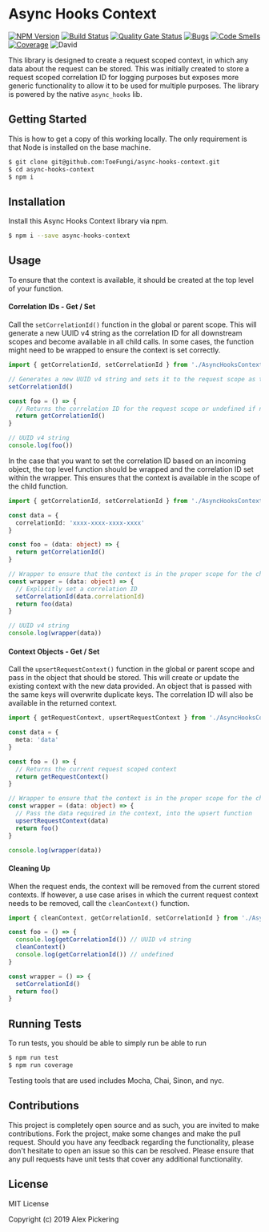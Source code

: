 # Async Hooks Context
[![NPM Version](https://badge.fury.io/js/async-hooks-context.svg)](https://badge.fury.io/js/async-hooks-context)
[![Build Status](https://travis-ci.org/ToeFungi/async-hooks-context.svg?branch=master)](https://travis-ci.org/ToeFungi/async-hooks-context)
[![Quality Gate Status](https://sonarcloud.io/api/project_badges/measure?project=async-hooks-context&metric=alert_status)](https://sonarcloud.io/dashboard?id=async-hooks-context)
[![Bugs](https://sonarcloud.io/api/project_badges/measure?project=async-hooks-context&metric=bugs)](https://sonarcloud.io/dashboard?id=async-hooks-context)
[![Code Smells](https://sonarcloud.io/api/project_badges/measure?project=async-hooks-context&metric=code_smells)](https://sonarcloud.io/dashboard?id=async-hooks-context)
[![Coverage](https://sonarcloud.io/api/project_badges/measure?project=async-hooks-context&metric=coverage)](https://sonarcloud.io/dashboard?id=async-hooks-context)
![David](https://img.shields.io/david/ToeFungi/async-hooks-context)

This library is designed to create a request scoped context, in which any data about the request can be stored. This was
initially created to store a request scoped correlation ID for logging purposes but exposes more generic functionality
to allow it to be used for multiple purposes. The library is powered by the native `async_hooks` lib.

## Getting Started
This is how to get a copy of this working locally. The only requirement is that Node is installed on the base machine.
```bash
$ git clone git@github.com:ToeFungi/async-hooks-context.git
$ cd async-hooks-context
$ npm i
```

## Installation
Install this Async Hooks Context library via npm.
```bash
$ npm i --save async-hooks-context
```

## Usage
To ensure that the context is available, it should be created at the top level of your function. 

#### Correlation IDs - Get / Set
Call the `setCorrelationId()` function in the global or parent scope. This will generate a new UUID v4 string as the 
correlation ID for all downstream scopes and become available in all child calls. In some cases, the function might need
to be wrapped to ensure the context is set correctly. 
```TypeScript
import { getCorrelationId, setCorrelationId } from './AsyncHooksContext'

// Generates a new UUID v4 string and sets it to the request scope as the correlation ID
setCorrelationId()

const foo = () => {
  // Returns the correlation ID for the request scope or undefined if not set
  return getCorrelationId()
}

// UUID v4 string
console.log(foo())
```

In the case that you want to set the correlation ID based on an incoming object, the top level function should be
wrapped and the correlation ID set within the wrapper. This ensures that the context is available in the scope of the
child function.
```TypeScript
import { getCorrelationId, setCorrelationId } from './AsyncHooksContext'

const data = {
  correlationId: 'xxxx-xxxx-xxxx-xxxx'
}

const foo = (data: object) => {
  return getCorrelationId()
}

// Wrapper to ensure that the context is in the proper scope for the child function
const wrapper = (data: object) => {
  // Explicitly set a correlation ID
  setCorrelationId(data.correlationId)
  return foo(data)
}

// UUID v4 string
console.log(wrapper(data))
```

#### Context Objects - Get / Set
Call the `upsertRequestContext()` function in the global or parent scope and pass in the object that should be stored.
This will create or update the existing context with the new data provided. An object that is passed with the same keys
will overwrite duplicate keys. The correlation ID will also be available in the returned context.
```TypeScript
import { getRequestContext, upsertRequestContext } from './AsyncHooksContext'

const data = {
  meta: 'data'
}

const foo = () => {
  // Returns the current request scoped context
  return getRequestContext()
}

// Wrapper to ensure that the context is in the proper scope for the child function
const wrapper = (data: object) => {
  // Pass the data required in the context, into the upsert function
  upsertRequestContext(data)
  return foo()
}

console.log(wrapper(data))
```

#### Cleaning Up
When the request ends, the context will be removed from the current stored contexts. If however, a use case arises in
which the current request context needs to be removed, call the `cleanContext()` function.
```TypeScript
import { cleanContext, getCorrelationId, setCorrelationId } from './AsyncHooksContext'

const foo = () => {
  console.log(getCorrelationId()) // UUID v4 string
  cleanContext()
  console.log(getCorrelationId()) // undefined
}

const wrapper = () => {
  setCorrelationId()
  return foo()
}
```

## Running Tests
To run tests, you should be able to simply run be able to run 
```bash
$ npm run test
$ npm run coverage
```
Testing tools that are used includes Mocha, Chai, Sinon, and nyc.

## Contributions
This project is completely open source and as such, you are invited to make contributions. Fork the project, make some
changes and make the pull request. Should you have any feedback regarding the functionality, please don't hesitate to
open an issue so this can be resolved. Please ensure that any pull requests have unit tests that cover any additional
functionality.

## License
MIT License

Copyright (c) 2019 Alex Pickering
